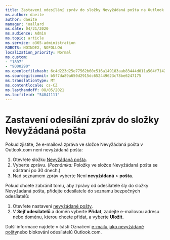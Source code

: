 ```yaml
---
title: Zastavení odesílání zpráv do složky Nevyžádaná pošta na Outlook.com
ms.author: daeite
author: daeite
manager: joallard
ms.date: 04/21/2020
ms.audience: Admin
ms.topic: article
ms.service: o365-administration
ROBOTS: NOINDEX, NOFOLLOW
localization_priority: Normal
ms.custom:
- "1897"
- "9000290"
ms.openlocfilehash: 6c4d223d25e77562b60c516a149183aab83444d011a504f71424479792c97cfa
ms.sourcegitcommit: b5f7da89a650d2915dc652449623c78be6247175
ms.translationtype: MT
ms.contentlocale: cs-CZ
ms.lasthandoff: 08/05/2021
ms.locfileid: "54041111"
---
```

# <a name="stop-messages-from-going-to-your-junk-email-folder"></a>Zastavení odesílání zpráv do složky Nevyžádaná pošta

Pokud zjistíte, že e-mailová zpráva ve složce Nevyžádaná pošta v Outlook.com není nevyžádaná pošta:

1. Otevřete složku [Nevyžádaná pošta](https://outlook.live.com/mail/junkemail).
1. Vyberte zprávu. (*Poznámka:* Položky ve složce Nevyžádaná pošta se odstraní po 30 dnech.)
1. Nad seznamem zpráv vyberte Není **nevyžádaná**  >  **pošta**.

Pokud chcete zabránit tomu, aby zprávy od odesílatele šly do složky Nevyžádaná pošta, přidejte odesílatele do seznamu bezpečných odesílatelů:

1. Otevřete nastavení [nevyžádané pošty](https://go.microsoft.com/fwlink/?linkid=2035804).
1. V **Sejf odesílatelů** a domén vyberte **Přidat**, zadejte e-mailovou adresu nebo doménu, kterou chcete přidat, a vyberte **Uložit.**

Další informace najdete v části Označení [e-mailu jako nevyžádané pošty](https://support.office.com/article/a3ece97b-82f8-4a5e-9ac3-e92fa6427ae4?wt.mc_id=Office_Outlook_com_Alchemy)nebo blokování odesílatelů Outlook.com.
